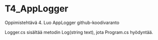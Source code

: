 # T4_AppLogger
Oppimistehtävä 4. Luo AppLogger github-koodivaranto

Logger.cs sisältää metodin Log(string text), jota Program.cs hyödyntää.